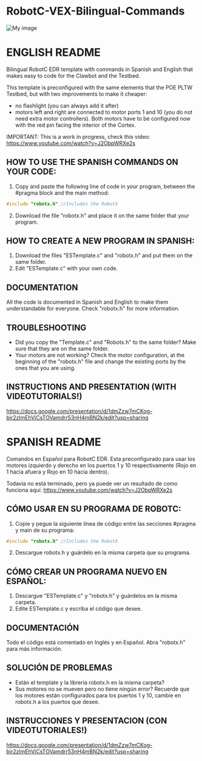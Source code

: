 # RobotC-VEX-Bilingual-Commands

![My image](https://github.com/pepedeab/RobotC-VEX-Bilingual-Commands/blob/master/img/example.PNG)

# ENGLISH README

Bilingual RobotC EDR template with commands in Spanish and English that makes easy to code for the Clawbot and the Testbed. 

This template is preconfigured with the same elements that the POE PLTW Testbed, but with two improvements to make it cheaper:
* no flashlight (you can always add it after)
* motors left and right are connected to motor ports 1 and 10 (you do not need extra motor controllers). Both motors have to be configured now with the red pin facing the interior of the Cortex.

IMPORTANT: This is a work in progress, check this video:
https://www.youtube.com/watch?v=J2ObpWRXe2s

## HOW TO USE THE SPANISH COMMANDS ON YOUR CODE:

1. Copy and paste the following line of code in your program, between the #pragma block and the main method:

```c
#include "robotx.h"	//Includes the RobotX
```
2. Download the file "robotx.h" and place it on the same folder that your program.

## HOW TO CREATE A NEW PROGRAM IN SPANISH:

1. Download the files "ESTemplate.c" and "robotx.h" and put them on the same folder.
2. Edit "ESTemplate.c" with your own code.

## DOCUMENTATION

All the code is documented in Spanish and English to make them understandable for everyone. Check "robotx.h" for more information.

## TROUBLESHOOTING

* Did you copy the "Template.c" and "Robotx.h" to the same folder? Make sure that they are on the same folder.
* Your motors are not working? Check the motor configuration, at the beginning of the "robotx.h" file and change the existing ports by the ones that you are using.

## INSTRUCTIONS AND PRESENTATION (WITH VIDEOTUTORIALS!)

https://docs.google.com/presentation/d/1dmZzw7mCKog-bir2zlmEhVjCsTOVamdrr53nH4mBN2k/edit?usp=sharing

# SPANISH README

Comandos en Español para RobotC EDR. Esta preconfigurado para usar los motores izquierdo y derecho en los puertos 1 y 10 respectivamente (Rojo en 1 hacia afuera y Rojo en 10 hacia dentro).

Todavía no está terminado, pero ya puede ver un resultado de como funciona aquí: https://www.youtube.com/watch?v=J2ObpWRXe2s

## CÓMO USAR EN SU PROGRAMA DE ROBOTC:

1. Copie y pegue la siguiente línea de código entre las secciones #pragma y main de su programa:

```c
#include "robotx.h"	//Includes the RobotX
```
2. Descargue robotx.h y guárdelo en la misma carpeta que su programa.

## CÓMO CREAR UN PROGRAMA NUEVO EN ESPAÑOL:

1. Descargue "ESTemplate.c" y "robotx.h" y guárdelos en la misma carpeta.
2. Edite ESTemplate.c y escriba el código que desee.

## DOCUMENTACIÓN

Todo el código está comentado en Inglés y en Español. Abra "robotx.h" para más información.

## SOLUCIÓN DE PROBLEMAS

* Están el template y la librería robotx.h en la misma carpeta?
* Sus motores no se mueven pero no tiene ningún error? Recuerde que los motores están configurados para los puertos 1 y 10, cambie en robotx.h a los puertos que desee.

## INSTRUCCIONES Y PRESENTACION (CON VIDEOTUTORIALES!)

https://docs.google.com/presentation/d/1dmZzw7mCKog-bir2zlmEhVjCsTOVamdrr53nH4mBN2k/edit?usp=sharing
